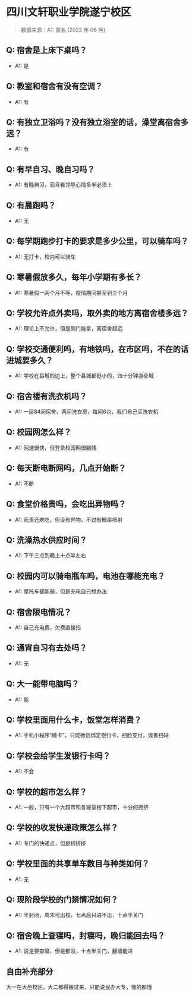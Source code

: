 # 四川文轩职业学院遂宁校区

> 数据来源：A1: 匿名 (2022 年 06 月)

## Q: 宿舍是上床下桌吗？

- A1: 是

## Q: 教室和宿舍有没有空调？

- A1: 有

## Q: 有独立卫浴吗？没有独立浴室的话，澡堂离宿舍多远？

- A1: 有

## Q: 有早自习、晚自习吗？

- A1: 有晚自习，而且看领导心情多半必须上

## Q: 有晨跑吗？

- A1: 无

## Q: 每学期跑步打卡的要求是多少公里，可以骑车吗？

- A1: 无打卡，校内可以骑车

## Q: 寒暑假放多久，每年小学期有多长？

- A1: 寒暑假一两个月不等，疫情期间甚至到三个月

## Q: 学校允许点外卖吗，取外卖的地方离宿舍楼多远？

- A1: 理论上不允许，但是侧门能拿，离宿舍超远

## Q: 学校交通便利吗，有地铁吗，在市区吗，不在的话进城要多久？

- A1: 学校在县城的边上，整个县城都挺小的，四十分钟游全城

## Q: 宿舍楼有洗衣机吗？

- A1: 一层84间宿舍，两间洗衣房，每间6台，我们自己买洗衣机

## Q: 校园网怎么样？

- A1: 网速很快，但登录校园网很脑残

## Q: 每天断电断网吗，几点开始断？

- A1: 不断

## Q: 食堂价格贵吗，会吃出异物吗？

- A1: 死贵还难吃，但没有异物，不过有概率喷射

## Q: 洗澡热水供应时间？

- A1: 下午三点到晚上十点半左右

## Q: 校园内可以骑电瓶车吗，电池在哪能充电？

- A1: 摩托车都能骑，但是充电自己想办法

## Q: 宿舍限电情况？

- A1: 自己充电费，欠费直接掐

## Q: 通宵自习有去处吗？

- A1: 无

## Q: 大一能带电脑吗？

- A1: 能

## Q: 学校里面用什么卡，饭堂怎样消费？

- A1: 手机小程序“微卡”，只能微信绑定银行卡，扫脸支付，或者扫码

## Q: 学校会给学生发银行卡吗？

- A1: 不会

## Q: 学校的超市怎么样？

- A1: 一般，只有一个大超市和各寝室楼下超市，十分的拥挤

## Q: 学校的收发快递政策怎么样？

- A1: 专门的快递点，但是挤挤挤

## Q: 学校里面的共享单车数目与种类如何？

- A1: 无

## Q: 现阶段学校的门禁情况如何？

- A1: 半封闭，周末可出校，七点后只进不出，十点半关门

## Q: 宿舍晚上查寝吗，封寝吗，晚归能回去吗？

- A1: 说是要查寝，但是都没，十点半关门，翻墙能进

## 自由补充部分

大一在大邑校区，大二都得搬过来，只能说民办大专，懂的都懂